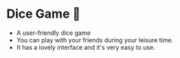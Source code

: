 # Dice Game &#127922;
- A user-friendly dice game
- You can play with your friends during your leisure time.
- It has a lovely interface and it's very easy to use.
